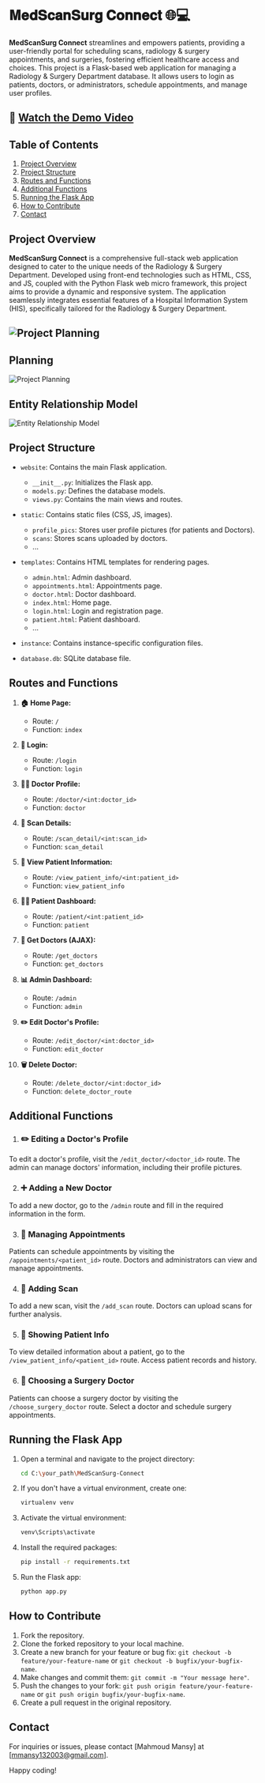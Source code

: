 # 𝐌𝐞𝐝𝐒𝐜𝐚𝐧𝐒𝐮𝐫𝐠 𝐂𝐨𝐧𝐧𝐞𝐜𝐭 🌐💻

**MedScanSurg Connect** streamlines and empowers patients, providing a user-friendly portal for scheduling scans, radiology & surgery appointments, and surgeries, fostering efficient healthcare access and choices. This project is a Flask-based web application for managing a Radiology & Surgery Department database. It allows users to login as patients, doctors, or administrators, schedule appointments, and manage user profiles.

## 🎥 [Watch the Demo Video](https://drive.google.com/file/d/1XUMfUSOsbVn4jWmsddq0c2hgfBW1Q-fT/view?usp=sharing)


## Table of Contents
1. [Project Overview](#project-overview)
2. [Project Structure](#project-structure)
3. [Routes and Functions](#routes-and-functions)
4. [Additional Functions](#additional-functions)
5. [Running the Flask App](#running-the-flask-app)
6. [How to Contribute](#how-to-contribute)
7. [Contact](#contact)


## Project Overview
**MedScanSurg Connect** is a comprehensive full-stack web application designed to cater to the unique needs of the Radiology & Surgery Department. Developed using front-end technologies such as HTML, CSS, and JS, coupled with the Python Flask web micro framework, this project aims to provide a dynamic and responsive system. The application seamlessly integrates essential features of a Hospital Information System (HIS), specifically tailored for the Radiology & Surgery Department.

## ![Project Planning](Planning/project-1.jpeg)

## Planning
![Project Planning](Planning/Planning.jpeg)

## Entity Relationship Model
![Entity Relationship Model](Planning/ER_model.jpg)


## Project Structure

- `website`: Contains the main Flask application.
  - `__init__.py`: Initializes the Flask app.
  - `models.py`: Defines the database models.
  - `views.py`: Contains the main views and routes.

- `static`: Contains static files (CSS, JS, images).
  - `profile_pics`: Stores user profile pictures (for patients and Doctors).
  - `scans`: Stores scans uploaded by doctors.
  - ...

- `templates`: Contains HTML templates for rendering pages.
  - `admin.html`: Admin dashboard.
  - `appointments.html`: Appointments page.
  - `doctor.html`: Doctor dashboard.
  - `index.html`: Home page.
  - `login.html`: Login and registration page.
  - `patient.html`: Patient dashboard.
  - ...

- `instance`: Contains instance-specific configuration files.

- `database.db`: SQLite database file.


## Routes and Functions

1. **🏠 Home Page:**
    - Route: `/`
    - Function: `index`

2. **🔐 Login:**
    - Route: `/login`
    - Function: `login`

3. **👨‍⚕️ Doctor Profile:**
    - Route: `/doctor/<int:doctor_id>`
    - Function: `doctor`

4. **📄 Scan Details:**
    - Route: `/scan_detail/<int:scan_id>`
    - Function: `scan_detail`

5. **👀 View Patient Information:**
    - Route: `/view_patient_info/<int:patient_id>`
    - Function: `view_patient_info`

6. **👩‍⚕️ Patient Dashboard:**
    - Route: `/patient/<int:patient_id>`
    - Function: `patient`

7. **🔄 Get Doctors (AJAX):**
    - Route: `/get_doctors`
    - Function: `get_doctors`

8. **📊 Admin Dashboard:**
    - Route: `/admin`
    - Function: `admin`

9. **✏️ Edit Doctor's Profile:**
    - Route: `/edit_doctor/<int:doctor_id>`
    - Function: `edit_doctor`

10. **🗑️ Delete Doctor:**
    - Route: `/delete_doctor/<int:doctor_id>`
    - Function: `delete_doctor_route`



## Additional Functions

1. ### ✏️ Editing a Doctor's Profile

To edit a doctor's profile, visit the `/edit_doctor/<doctor_id>` route. The admin can manage doctors' information, including their profile pictures.

2. ### ➕ Adding a New Doctor

To add a new doctor, go to the `/admin` route and fill in the required information in the form.

3. ### 📅 Managing Appointments

Patients can schedule appointments by visiting the `/appointments/<patient_id>` route. Doctors and administrators can view and manage appointments.

4. ### 📄 Adding Scan

To add a new scan, visit the `/add_scan` route. Doctors can upload scans for further analysis.

5. ### 👀 Showing Patient Info

To view detailed information about a patient, go to the `/view_patient_info/<patient_id>` route. Access patient records and history.

6. ### 🏥 Choosing a Surgery Doctor

Patients can choose a surgery doctor by visiting the `/choose_surgery_doctor` route. Select a doctor and schedule surgery appointments.



## Running the Flask App

1. Open a terminal and navigate to the project directory:

   ```bash
   cd C:\your_path\MedScanSurg-Connect
   ```

2. If you don't have a virtual environment, create one:

   ```bash
   virtualenv venv
   ```

3. Activate the virtual environment:

   ```bash
   venv\Scripts\activate
   ```

4. Install the required packages:

   ```bash
   pip install -r requirements.txt
   ```

5. Run the Flask app:

   ```bash
   python app.py
   ```
   
## How to Contribute

1. Fork the repository.
2. Clone the forked repository to your local machine.
3. Create a new branch for your feature or bug fix: `git checkout -b feature/your-feature-name` or `git checkout -b bugfix/your-bugfix-name`.
4. Make changes and commit them: `git commit -m "Your message here"`.
5. Push the changes to your fork: `git push origin feature/your-feature-name` or `git push origin bugfix/your-bugfix-name`.
6. Create a pull request in the original repository.

## Contact

For inquiries or issues, please contact [Mahmoud Mansy] at [mmansy132003@gmail.com].

Happy coding!
